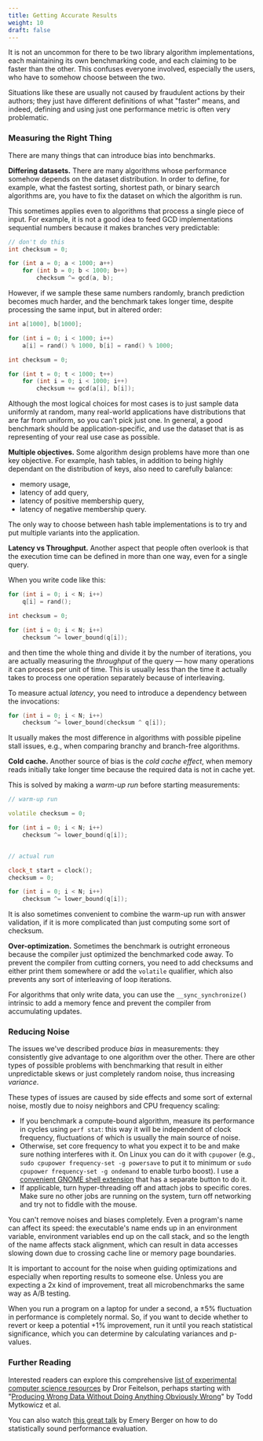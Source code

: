```yaml
---
title: Getting Accurate Results
weight: 10
draft: false
---
```


It is not an uncommon for there to be two library algorithm implementations, each maintaining its own benchmarking code, and each claiming to be faster than the other. This confuses everyone involved, especially the users, who have to somehow choose between the two.

Situations like these are usually not caused by fraudulent actions by their authors; they just have different definitions of what "faster" means, and indeed, defining and using just one performance metric is often very problematic.

### Measuring the Right Thing

There are many things that can introduce bias into benchmarks.

**Differing datasets.** There are many algorithms whose performance somehow depends on the dataset distribution. In order to define, for example, what the fastest sorting, shortest path, or binary search algorithms are, you have to fix the dataset on which the algorithm is run.

This sometimes applies even to algorithms that process a single piece of input. For example, it is not a good idea to feed GCD implementations sequential numbers because it makes branches very predictable:

```c++
// don't do this
int checksum = 0;

for (int a = 0; a < 1000; a++)
    for (int b = 0; b < 1000; b++)
        checksum ^= gcd(a, b);
```

However, if we sample these same numbers randomly, branch prediction becomes much harder, and the benchmark takes longer time, despite processing the same input, but in altered order:

```c++
int a[1000], b[1000];

for (int i = 0; i < 1000; i++)
    a[i] = rand() % 1000, b[i] = rand() % 1000;

int checksum = 0;

for (int t = 0; t < 1000; t++)
    for (int i = 0; i < 1000; i++)
        checksum += gcd(a[i], b[i]);
```


Although the most logical choices for most cases is to just sample data uniformly at random, many real-world applications have distributions that are far from uniform, so you can't pick just one. In general, a good benchmark should be application-specific, and use the dataset that is as representing of your real use case as possible.

<!--

People report things they like to report and leave out the things they don't.

To put numbers in perspective, use statistics like "ns per query" or "cycles per byte" instead of wall clock whenever it is applicable. When you start to approach very high levels of performance, it makes sense to calculate what the theoretically maximal performance is and start thinking about your algorithm performance as a fraction of it.

Similar to how Americans report pre-tax salary, Americans use non-PPP-adjusted stats, attention-seeking startups report revenue instead of profit, performance engineers report the best version of benchmark if not stated otherwise.


This happens especially often for data structures, and in general for algorithms whose performance somehow depends on the dataset distribution.

-->

**Multiple objectives.** Some algorithm design problems have more than one key objective. For example, hash tables, in addition to being highly dependant on the distribution of keys, also need to carefully balance:

- memory usage,
- latency of add query,
- latency of positive membership query,
- latency of negative membership query.

The only way to choose between hash table implementations is to try and put multiple variants into the application.

**Latency vs Throughput.** Another aspect that people often overlook is that the execution time can be defined in more than one way, even for a single query.

When you write code like this:

```c++
for (int i = 0; i < N; i++)
    q[i] = rand();

int checksum = 0;

for (int i = 0; i < N; i++)
    checksum ^= lower_bound(q[i]);
```

and then time the whole thing and divide it by the number of iterations, you are actually measuring the *throughput* of the query — how many operations it can process per unit of time. This is usually less than the time it actually takes to process one operation separately because of interleaving.

To measure actual *latency*, you need to introduce a dependency between the invocations:

```c++
for (int i = 0; i < N; i++)
    checksum ^= lower_bound(checksum ^ q[i]);
```

It usually makes the most difference in algorithms with possible pipeline stall issues, e.g., when comparing branchy and branch-free algorithms.

**Cold cache.** Another source of bias is the *cold cache effect*, when memory reads initially take longer time because the required data is not in cache yet.

This is solved by making a *warm-up run* before starting measurements:

```c++
// warm-up run

volatile checksum = 0;

for (int i = 0; i < N; i++)
    checksum ^= lower_bound(q[i]);


// actual run

clock_t start = clock();
checksum = 0;

for (int i = 0; i < N; i++)
    checksum ^= lower_bound(q[i]);
```

It is also sometimes convenient to combine the warm-up run with answer validation, if it is more complicated than just computing some sort of checksum.

**Over-optimization.** Sometimes the benchmark is outright erroneous because the compiler just optimized the benchmarked code away. To prevent the compiler from cutting corners, you need to add checksums and either print them somewhere or add the `volatile` qualifier, which also prevents any sort of interleaving of loop iterations.

For algorithms that only write data, you can use the `__sync_synchronize()` intrinsic to add a memory fence and prevent the compiler from accumulating updates.

### Reducing Noise

<!--

https://github.com/sosy-lab/benchexec

-->

The issues we've described produce *bias* in measurements: they consistently give advantage to one algorithm over the other. There are other types of possible problems with benchmarking that result in either unpredictable skews or just completely random noise, thus increasing *variance*.

These types of issues are caused by side effects and some sort of external noise, mostly due to noisy neighbors and CPU frequency scaling:

- If you benchmark a compute-bound algorithm, measure its performance in cycles using `perf stat`: this way it will be independent of clock frequency, fluctuations of which is usually the main source of noise.
- Otherwise, set core frequency to what you expect it to be and make sure nothing interferes with it. On Linux you can do it with `cpupower` (e.g., `sudo cpupower frequency-set -g powersave` to put it to minimum or `sudo cpupower frequency-set -g ondemand` to enable turbo boost). I use a [convenient GNOME shell extension](https://extensions.gnome.org/extension/1082/cpufreq/) that has a separate button to do it.
- If applicable, turn hyper-threading off and attach jobs to specific cores. Make sure no other jobs are running on the system, turn off networking and try not to fiddle with the mouse.

You can't remove noises and biases completely. Even a program's name can affect its speed: the executable's name ends up in an environment variable, environment variables end up on the call stack, and so the length of the name affects stack alignment, which can result in data accesses slowing down due to crossing cache line or memory page boundaries.

It is important to account for the noise when guiding optimizations and especially when reporting results to someone else. Unless you are expecting a 2x kind of improvement, treat all microbenchmarks the same way as A/B testing.

When you run a program on a laptop for under a second, a ±5% fluctuation in performance is completely normal. So, if you want to decide whether to revert or keep a potential +1% improvement, run it until you reach statistical significance, which you can determine by calculating variances and p-values.

### Further Reading

Interested readers can explore this comprehensive [list of experimental computer science resources](https://www.cs.huji.ac.il/w~feit/exp/related.html) by Dror Feitelson, perhaps starting with "[Producing Wrong Data Without Doing Anything Obviously Wrong](http://eecs.northwestern.edu/~robby/courses/322-2013-spring/mytkowicz-wrong-data.pdf)" by Todd Mytkowicz et al.

You can also watch [this great talk](https://www.youtube.com/watch?v=r-TLSBdHe1A) by Emery Berger on how to do statistically sound performance evaluation.
